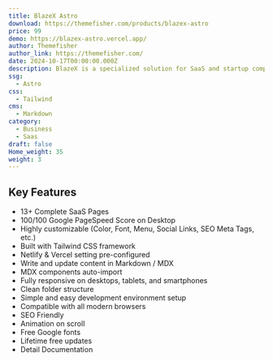 ```yaml
---
title: BlazeX Astro
download: https://themefisher.com/products/blazex-astro
price: 99
demo: https://blazex-astro.vercel.app/
author: Themefisher
author_link: https://themefisher.com/
date: 2024-10-17T00:00:00.000Z
description: BlazeX is a specialized solution for SaaS and startup companies. It features a clean, minimalist design, powered by Tailwind CSS, that delivers a smooth user experience. Its modern layout and fast loading times make it ideal for improving website performance and user engagement.
ssg:
  - Astro
css:
  - Tailwind
cms:
  - Markdown
category:
  - Business
  - Saas
draft: false
Home_weight: 35
weight: 3
---
```



## Key Features

- 13+ Complete SaaS Pages
- 100/100 Google PageSpeed Score on Desktop
- Highly customizable (Color, Font, Menu, Social Links, SEO Meta Tags, etc.)
- Built with Tailwind CSS framework
- Netlify & Vercel setting pre-configured
- Write and update content in Markdown / MDX
- MDX components auto-import
- Fully responsive on desktops, tablets, and smartphones
- Clean folder structure
- Simple and easy development environment setup
- Compatible with all modern browsers
- SEO Friendly
- Animation on scroll
- Free Google fonts
- Lifetime free updates
- Detail Documentation

